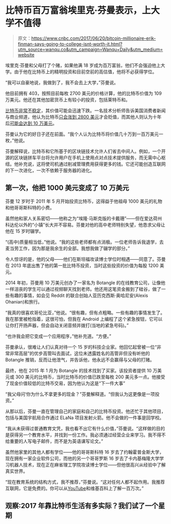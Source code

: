 # 比特币百万富翁埃里克·芬曼表示，上大学不值得

> 原文：<https://www.cnbc.com/2017/06/20/bitcoin-millionaire-erik-finman-says-going-to-college-isnt-worth-it.html?utm_source=wanqu.co&utm_campaign=Wanqu+Daily&utm_medium=website>

 埃里克·芬曼和父母打了个赌，如果他满 18 岁成为百万富翁，他们不会强迫他上大学。由于他在比特币上的精明投资和目前空前的高估值，他将不必获得学位。

“我可以自豪地说，我做到了，我不会去上大学，”芬曼说。

他目前拥有 403，按照目前每枚 2700 美元的价格计算，他的比特币价值为 109 万美元。他还在其他加密货币上有较小的投资，包括莱特币和。

[比特币非常不稳定](http://www.cnbc.com/2017/05/29/bitcoin-correction-price-value.html)，其价值可能会迅速下跌。一名技术分析师告诉美国消费者新闻与商业频道，他认为比特币[只会涨到 2800 美元](http://www.cnbc.com/2017/05/25/bitcoin-price-correction-record-high.html)才会贬值，而其他人则认为十年后[可能会达到 10 万美元](http://www.cnbc.com/2017/05/31/bitcoin-price-forecast-hit-100000-in-10-years.html)。

芬曼认为它的好日子还在前面。“我个人认为比特币将价值几十万到一百万美元一枚，”他说。

芬曼解释说，比特币和它所基于的区块链技术允许人们省去中间人。例如，一个开源的区块链拼车平台将允许用户在手机上使用点对点技术提供服务，而无需中心枢纽。他补充说，这将使司机通过削减管理费用获得更多的钱。它还可能创造互联网的下一次进化，一次不依赖于服务器的进化。

## 第一次，他把 1000 美元变成了 10 万美元

芬曼 12 岁时于 2011 年 5 月开始投资比特币，这得益于他祖母 1000 美元的礼物和他哥哥斯科特的小费。

虽然他和家人关系密切——他称之为“埃隆·马斯克版的卡戴珊”——但在爱达荷州科达伦以外的“小镇”长大并不容易。芬曼对他的高中老师特别失望，他恳求父母让他在 15 岁时辍学。

“(高中)质量相当低，”他说。“我的这些老师都有点消极。一位老师告诉我退学，去麦当劳工作，因为那是我余生的全部。我想我做了辍学的部分。”

令人惊讶的是，他的父母——他们在斯坦福攻读博士学位时相遇——同意了。芬曼在 2013 年底出售了他的第一批比特币投资，当时这些投资的价值为每股 1200 美元。

2014 年初，芬曼用 10 万美元创办了一家名为 Botangle 的在线教育公司，让像他一样沮丧的学生可以通过视频聊天找到老师。他还用这笔资金搬到了硅谷，做了一些有趣的事情，如会见 Reddit 的联合创始人亚历克西斯·奥哈尼安(Alexis Ohanian)和旅行。

“我真的很喜欢哥伦比亚，”他说。“很有趣，但有点粗略。一些有趣的事情发生了。我在那里被枪指着，这很可怕，但我在 Android 上编程了这个紧急按钮，它可以让你打开扬声器，但会自动关闭音频并拨打(当地的紧急号码)。”

“也许我会把它变成一个应用程序，”他补充道。“方便。”

芬曼承认，很难让人们认真对待一个 15 岁的科技企业家。他回忆起曾被一位“非常非常高层”的优步高管叫去面试，这位未透露姓名的高管非但没有听他的 Botangle 推销，反而让他泄气，并告诉他，他永远不会赢得与父母的打赌。

最终，他在 2015 年 1 月为 Botangle 的技术找到了买家。该投资者提供 10 万美元或 300 美元的比特币，当时比特币的价值已跌至每枚 200 美元多一点。他接受了现金价值较低的比特币交易，因为他认为这是“下一件大事”

“我父母问‘你为什么不拿更多的现金？”芬曼解释道。“但我认为这更像是一项投资。”

从那以后，芬曼一直在管理自己的家庭和自己的比特币投资。他还忙于其他项目，包括与美国宇航局合作通过 ELaNa 项目发射火箭。他不会做的一件事是回学校。

“我从未获得过普通教育文凭，我也看不出它有什么价值，”芬曼说。“这样做的目的是获得另一个教育水平，并找到一份工作。我必须通过经营企业来学习。我不得不给重要的人写电子邮件，而不是为英语课写论文。”

虽然他家里的其他人都有学位——他的哥哥斯科特 16 岁去了约翰霍普金斯大学，现在拥有一家企业软件公司，而他的另一个哥哥罗斯 16 岁去了卡内基梅隆大学学习机器人技术，现在正在麻省理工学院攻读博士学位——但他很高兴从经验中了解真实世界。

“现在教育系统的结构方式，我不推荐，”芬曼说。“这对任何人都不起作用。我推荐互联网，它是免费的。你可以从[YouTube](/quotes/GOOGL/)和维基百科上了解一百万次。”

## 观察:2017 年靠比特币生活有多实际？我们试了一个星期